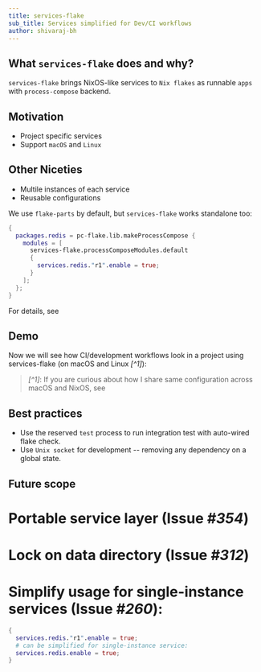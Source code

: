 ```yaml
---
title: services-flake
sub_title: Services simplified for Dev/CI workflows
author: shivaraj-bh
---
```


What `services-flake` does and why?
---

`services-flake` brings NixOS-like services to `Nix flakes` as runnable `apps` with `process-compose` backend.

Motivation
---

* Project specific services
* Support `macOS` and `Linux`

<!-- end_slide -->

Other Niceties
---

* Multile instances of each service
* Reusable configurations

We use `flake-parts` by default, but `services-flake` works standalone too:
```nix
{
  packages.redis = pc-flake.lib.makeProcessCompose {
    modules = [
      services-flake.processComposeModules.default
      {
        services.redis."r1".enable = true;
      }
    ];
  };
}
```
For details, see [](https://community.flake.parts/services-flake/without-flake-parts)

<!-- end_slide -->

Demo
---

Now we will see how CI/development workflows look in a project using services-flake (on macOS and Linux _[^1]_): [](https://github.com/juspay/todo-app)

<!-- new_lines: 17 -->
> _[^1]_: If you are curious about how I share same configuration across macOS and NixOS, see [](https://github.com/juspay/nixos-unified-template)

<!-- end_slide -->

Best practices
---

* Use the reserved `test` process to run integration test with auto-wired flake check.
* Use `Unix socket` for development -- removing any dependency on a global state.

<!-- end_slide -->

Future scope
---

# Portable service layer (Issue _#354_)
# Lock on data directory (Issue _#312_)
# Simplify usage for single-instance services (Issue _#260_):

```nix
{
  services.redis."r1".enable = true;
  # can be simplified for single-instance service:
  services.redis.enable = true;
}
```

